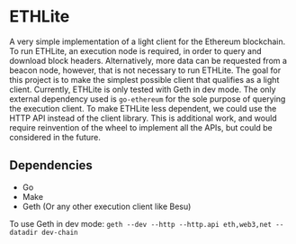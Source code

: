 # ETHLite

A very simple implementation of a light client for the Ethereum blockchain. To run ETHLite, an execution node is required, in order to query and download block headers. Alternatively, more data can be requested from a beacon node, however, that is not necessary to run ETHLite. The goal for this project is to make the simplest possible client that qualifies as a light client. Currently, ETHLite is only tested with Geth in dev mode.
The only external dependency used is `go-ethereum` for the sole purpose of querying the execution client. To make ETHLite less dependent, we could use the HTTP API instead of the client library. This is additional work, and would require reinvention of the wheel to implement all the APIs, but could be considered in the future.

## Dependencies

- Go
- Make
- Geth (Or any other execution client like Besu)

To use Geth in dev mode:
`geth --dev --http --http.api eth,web3,net --datadir dev-chain`